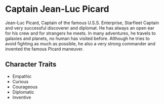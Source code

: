 # Captain Jean-Luc Picard
Jean-Luc Picard, Captain of the famous U.S.S. Enterprise, Starfleet Captain and very successful discoverer and diplomat. He has always an open ear for his crew and for strangers he meets. In many adventures, he travels to galaxies and planets, no human has visited before. Although he tries to avoid fighting as much as possible, he also a very strong commander and invented the famous Picard maneuver.
## Character Traits
* Empathic
* Curious
* Courageous
* Diplomatic
* Inventive